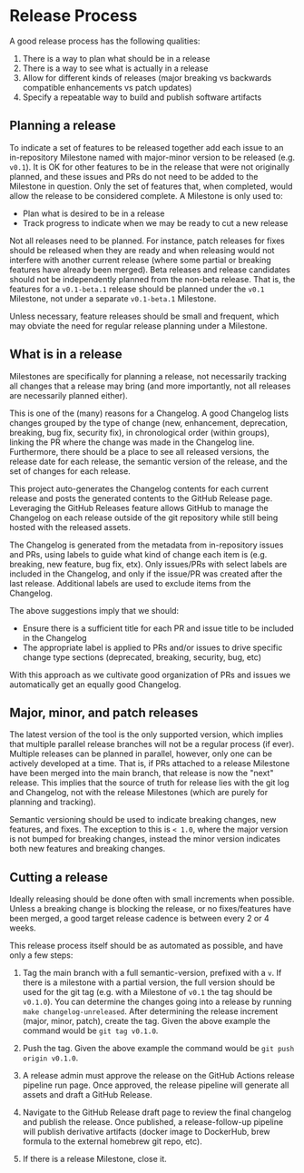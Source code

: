 # Release Process

A good release process has the following qualities:

1. There is a way to plan what should be in a release
1. There is a way to see what is actually in a release
1. Allow for different kinds of releases (major breaking vs backwards compatible
   enhancements vs patch updates)
1. Specify a repeatable way to build and publish software artifacts

## Planning a release

To indicate a set of features to be released together add each issue to an in-repository
Milestone named with major-minor version to be released (e.g. `v0.1`). It is OK for other
features to be in the release that were not originally planned, and these issues and PRs
do not need to be added to the Milestone in question. Only the set of features that, when
completed, would allow the release to be considered complete. A Milestone is only used to:

- Plan what is desired to be in a release
- Track progress to indicate when we may be ready to cut a new release

Not all releases need to be planned. For instance, patch releases for fixes should be
released when they are ready and when releasing would not interfere with another current
release (where some partial or breaking features have already been merged). Beta releases
and release candidates should not be independently planned from the non-beta release. That
is, the features for a `v0.1-beta.1` release should be planned under the `v0.1` Milestone,
not under a separate `v0.1-beta.1` Milestone.

Unless necessary, feature releases should be small and frequent, which may obviate the
need for regular release planning under a Milestone.

## What is in a release

Milestones are specifically for planning a release, not necessarily tracking all changes
that a release may bring (and more importantly, not all releases are necessarily planned
either).

This is one of the (many) reasons for a Changelog. A good Changelog lists changes grouped
by the type of change (new, enhancement, deprecation, breaking, bug fix, security fix), in
chronological order (within groups), linking the PR where the change was made in the
Changelog line. Furthermore, there should be a place to see all released versions, the
release date for each release, the semantic version of the release, and the set of changes
for each release.

This project auto-generates the Changelog contents for each current release and posts the
generated contents to the GitHub Release page. Leveraging the GitHub Releases feature
allows GitHub to manage the Changelog on each release outside of the git repository while
still being hosted with the released assets.

The Changelog is generated from the metadata from in-repository issues and PRs, using
labels to guide what kind of change each item is (e.g. breaking, new feature, bug fix,
etx). Only issues/PRs with select labels are included in the Changelog, and only if the
issue/PR was created after the last release. Additional labels are used to exclude items
from the Changelog.

The above suggestions imply that we should:

- Ensure there is a sufficient title for each PR and issue title to be included in the
  Changelog
- The appropriate label is applied to PRs and/or issues to drive specific change type
  sections (deprecated, breaking, security, bug, etc)

With this approach as we cultivate good organization of PRs and issues we automatically
get an equally good Changelog.

## Major, minor, and patch releases

The latest version of the tool is the only supported version, which implies that multiple
parallel release branches will not be a regular process (if ever). Multiple releases can
be planned in parallel, however, only one can be actively developed at a time. That is, if
PRs attached to a release Milestone have been merged into the main branch, that release is
now the "next" release. This implies that the source of truth for release lies with the
git log and Changelog, not with the release Milestones (which are purely for planning and
tracking).

Semantic versioning should be used to indicate breaking changes, new features, and fixes.
The exception to this is `< 1.0`, where the major version is not bumped for breaking changes,
instead the minor version indicates both new features and breaking changes.

## Cutting a release

Ideally releasing should be done often with small increments when possible. Unless a
breaking change is blocking the release, or no fixes/features have been merged, a good
target release cadence is between every 2 or 4 weeks.

This release process itself should be as automated as possible, and have only a few steps:

1. Tag the main branch with a full semantic-version, prefixed with a `v`. If there is a
   milestone with a partial version, the full version should be used for the git tag (e.g.
   with a Milestone of `v0.1` the tag should be `v0.1.0`). You can determine the changes going
   into a release by running `make changelog-unreleased`. After determining the release increment
   (major, minor, patch), create the tag. Given the above example the command would be `git tag v0.1.0`.

1. Push the tag. Given the above example the command would be `git push origin v0.1.0`.
   
1. A release admin must approve the release on the GitHub Actions release pipeline run page.
   Once approved, the release pipeline will generate all assets and draft a GitHub Release.

1. Navigate to the GitHub Release draft page to review the final changelog and publish the
   release. Once published, a release-follow-up pipeline will publish derivative artifacts
   (docker image to DockerHub, brew formula to the external homebrew git repo, etc).

1. If there is a release Milestone, close it.
